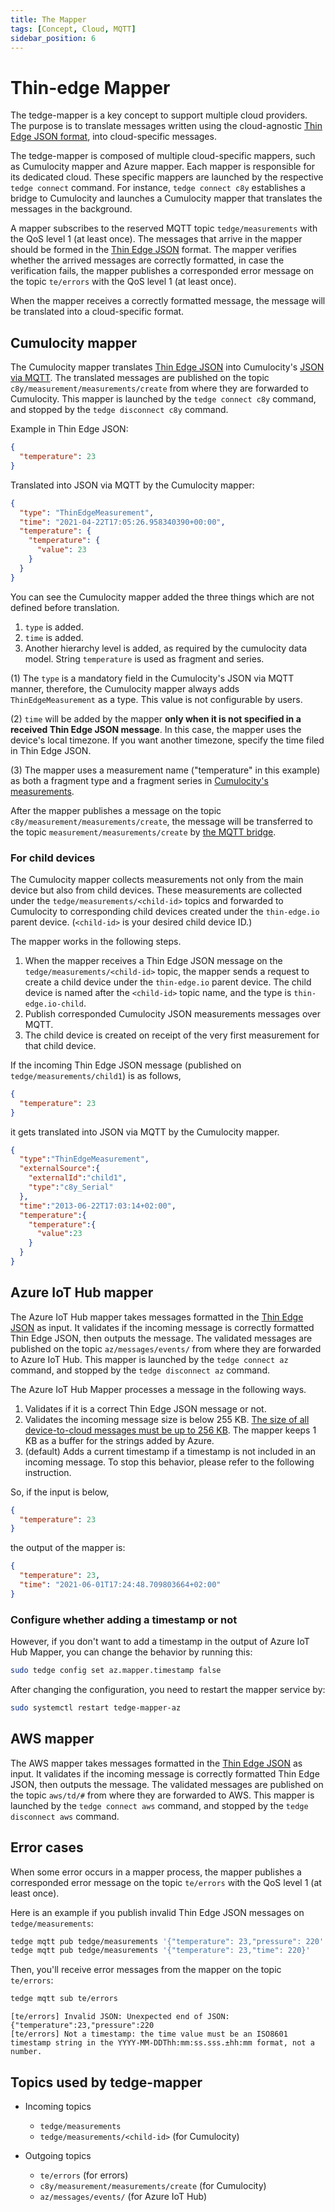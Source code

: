 ```yaml
---
title: The Mapper
tags: [Concept, Cloud, MQTT]
sidebar_position: 6
---
```


# Thin-edge Mapper

The tedge-mapper is a key concept to support multiple cloud providers.
The purpose is to translate
messages written using the cloud-agnostic [Thin Edge JSON format](thin-edge-json.md),
into cloud-specific messages.

The tedge-mapper is composed of multiple cloud-specific mappers, such as Cumulocity mapper and Azure mapper.
Each mapper is responsible for its dedicated cloud.
These specific mappers are launched by the respective `tedge connect` command.
For instance, `tedge connect c8y` establishes a bridge to Cumulocity and launches a Cumulocity mapper
that translates the messages in the background.

A mapper subscribes to the reserved MQTT topic `tedge/measurements` with the QoS level 1 (at least once).
The messages that arrive in the mapper should be formed in the [Thin Edge JSON](thin-edge-json.md) format.
The mapper verifies whether the arrived messages are correctly formatted,
in case the verification fails, the mapper publishes a corresponded error message
on the topic `te/errors` with the QoS level 1 (at least once).

When the mapper receives a correctly formatted message,
the message will be translated into a cloud-specific format.

## Cumulocity mapper

The Cumulocity mapper translates [Thin Edge JSON](thin-edge-json.md) into Cumulocity's [JSON via MQTT](https://cumulocity.com/guides/device-sdk/mqtt/#json).
The translated messages are published on the topic `c8y/measurement/measurements/create` from where they are forwarded to Cumulocity.
This mapper is launched by the `tedge connect c8y` command, and stopped by the `tedge disconnect c8y` command.

Example in Thin Edge JSON:

```json
{
  "temperature": 23
}
```

Translated into JSON via MQTT by the Cumulocity mapper:

```json
{
  "type": "ThinEdgeMeasurement",
  "time": "2021-04-22T17:05:26.958340390+00:00",
  "temperature": {
    "temperature": {
      "value": 23
    }
  }
}
```

You can see the Cumulocity mapper added the three things which are not defined before translation.

1. `type` is added.
2. `time` is added.
3. Another hierarchy level is added, as required by the cumulocity data model.
String `temperature` is used as fragment and series.

(1) The `type` is a mandatory field in the Cumulocity's JSON via MQTT manner,
therefore, the Cumulocity mapper always adds `ThinEdgeMeasurement` as a type.
This value is not configurable by users.

(2) `time` will be added by the mapper **only when it is not specified in a received Thin Edge JSON message**.
In this case, the mapper uses the device's local timezone. If you want another timezone, specify the time filed in Thin Edge JSON.

(3) The mapper uses a measurement name ("temperature" in this example)
as both a fragment type and a fragment series in [Cumulocity's measurements](https://cumulocity.com/guides/reference/measurements/#examples).

After the mapper publishes a message on the topic `c8y/measurement/measurements/create`,
the message will be transferred to the topic `measurement/measurements/create` by [the MQTT bridge](../references/mqtt-topics.md).

### For child devices

The Cumulocity mapper collects measurements not only from the main device but also from child devices.
These measurements are collected under the `tedge/measurements/<child-id>` topics and forwarded to Cumulocity to corresponding child devices created under the `thin-edge.io` parent device.
(`<child-id>` is your desired child device ID.)

The mapper works in the following steps.

1. When the mapper receives a Thin Edge JSON message on the `tedge/measurements/<child-id>` topic,
   the mapper sends a request to create a child device under the `thin-edge.io` parent device.
   The child device is named after the `<child-id>` topic name, and the type is `thin-edge.io-child`.
2. Publish corresponded Cumulocity JSON measurements messages over MQTT.
3. The child device is created on receipt of the very first measurement for that child device.

If the incoming Thin Edge JSON message (published on `tedge/measurements/child1`) is as follows,

```json
{
  "temperature": 23
}
```

it gets translated into JSON via MQTT by the Cumulocity mapper.

```json
{
  "type":"ThinEdgeMeasurement",
  "externalSource":{
    "externalId":"child1",
    "type":"c8y_Serial"
  },
  "time":"2013-06-22T17:03:14+02:00",
  "temperature":{
    "temperature":{
      "value":23
    }
  }
}
```

## Azure IoT Hub mapper

The Azure IoT Hub mapper takes messages formatted in the [Thin Edge JSON](thin-edge-json.md) as input.
It validates if the incoming message is correctly formatted Thin Edge JSON, then outputs the message.
The validated messages are published on the topic `az/messages/events/` from where they are forwarded to Azure IoT Hub.
This mapper is launched by the `tedge connect az` command, and stopped by the `tedge disconnect az` command.

The Azure IoT Hub Mapper processes a message in the following ways.

1. Validates if it is a correct Thin Edge JSON message or not.
2. Validates the incoming message size is below 255 KB.
[The size of all device-to-cloud messages must be up to 256 KB](https://docs.microsoft.com/en-us/azure/iot-hub/iot-hub-devguide-d2c-guidance).
The mapper keeps 1 KB as a buffer for the strings added by Azure.
3. (default) Adds a current timestamp if a timestamp is not included in an incoming message. To stop this behavior, please refer to the following instruction.

So, if the input is below,

```json
{
  "temperature": 23
}
```

the output of the mapper is:

```json title="Transformed message"
{
  "temperature": 23,
  "time": "2021-06-01T17:24:48.709803664+02:00"
}
```

### Configure whether adding a timestamp or not

However, if you don't want to add a timestamp in the output of Azure IoT Hub Mapper, you can change the behavior by running this:

```sh
sudo tedge config set az.mapper.timestamp false 
```

After changing the configuration, you need to restart the mapper service by:

```sh
sudo systemctl restart tedge-mapper-az
```

## AWS mapper

The AWS mapper takes messages formatted in the [Thin Edge JSON](thin-edge-json.md) as input.
It validates if the incoming message is correctly formatted Thin Edge JSON, then outputs the message.
The validated messages are published on the topic `aws/td/#` from where they are forwarded to AWS.
This mapper is launched by the `tedge connect aws` command, and stopped by the `tedge disconnect aws` command.

## Error cases

When some error occurs in a mapper process, the mapper publishes a corresponded error message
on the topic `te/errors` with the QoS level 1 (at least once).

Here is an example if you publish invalid Thin Edge JSON messages on `tedge/measurements`:

```sh
tedge mqtt pub tedge/measurements '{"temperature": 23,"pressure": 220'
tedge mqtt pub tedge/measurements '{"temperature": 23,"time": 220}'
```

Then, you'll receive error messages from the mapper on the topic `te/errors`:

```sh te2mqtt
tedge mqtt sub te/errors
```

```log title="Output"
[te/errors] Invalid JSON: Unexpected end of JSON: {"temperature":23,"pressure":220
[te/errors] Not a timestamp: the time value must be an ISO8601 timestamp string in the YYYY-MM-DDThh:mm:ss.sss.±hh:mm format, not a number.
```

## Topics used by tedge-mapper

- Incoming topics
  - `tedge/measurements`
  - `tedge/measurements/<child-id>` (for Cumulocity)

- Outgoing topics
  - `te/errors` (for errors)
  - `c8y/measurement/measurements/create` (for Cumulocity)
  - `az/messages/events/` (for Azure IoT Hub)
